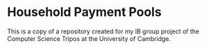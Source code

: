 # Household Payment Pools

This is a copy of a repository created for my IB group project of the Computer Science Tripos at the University of Cambridge.
